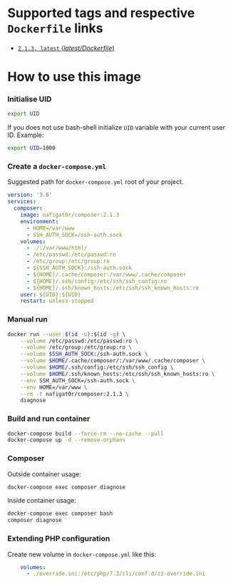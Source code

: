 # Supported tags and respective `Dockerfile` links
-	[`2.1.3, latest` (*latest/Dockerfile*)](https://github.com/nafigator/docker-library/blob/master/composer/2.1.3/Dockerfile)

# How to use this image
### Initialise UID
```bash
export UID
```
If you does not use bash-shell initialize `UID` variable with your current user ID. Example:
```bash
export UID=1000
```

### Create a `docker-compose.yml`

Suggested path for `docker-compose.yml` root of your project.
```yaml
version: '3.6'
services:
  composer:
    image: nafigat0r/composer:2.1.3
    environment:
      - HOME=/var/www
      - SSH_AUTH_SOCK=/ssh-auth.sock
    volumes:
      - ./:/var/www/html/
      - /etc/passwd:/etc/passwd:ro
      - /etc/group:/etc/group:ro
      - ${SSH_AUTH_SOCK}:/ssh-auth.sock
      - ${HOME}/.cache/composer:/var/www/.cache/composer
      - ${HOME}/.ssh/config:/etc/ssh/ssh_config:ro
      - ${HOME}/.ssh/known_hosts:/etc/ssh/ssh_known_hosts:ro
    user: ${UID}:${UID}
    restart: unless-stopped
```

### Manual run
```bash
docker run --user $(id -u):$(id -g) \
	--volume /etc/passwd:/etc/passwd:ro \
	--volume /etc/group:/etc/group:ro \
	--volume $SSH_AUTH_SOCK:/ssh-auth.sock \
	--volume $HOME/.cache/composer/:/var/www/.cache/composer \
	--volume $HOME/.ssh/config:/etc/ssh/ssh_config \
	--volume $HOME/.ssh/known_hosts:/etc/ssh/ssh_known_hosts:ro \
	--env SSH_AUTH_SOCK=/ssh-auth.sock \
	--env HOME=/var/www \
	--rm -t nafigat0r/composer:2.1.3 \
	diagnose
```

### Build and run container
```bash
docker-compose build --force-rm --no-cache --pull
docker-compose up -d --remove-orphans
```

### Composer
Outside container usage:
```bash
docker-compose exec composer diagnose
```
Inside container usage:
```bash
docker-compose exec composer bash
composer diagnose
```

### Extending PHP configuration

Create new volume in `docker-compose.yml` like this:
```yaml
    volumes:
      - ./override.ini:/etc/php/7.3/cli/conf.d/zz-override.ini
```
